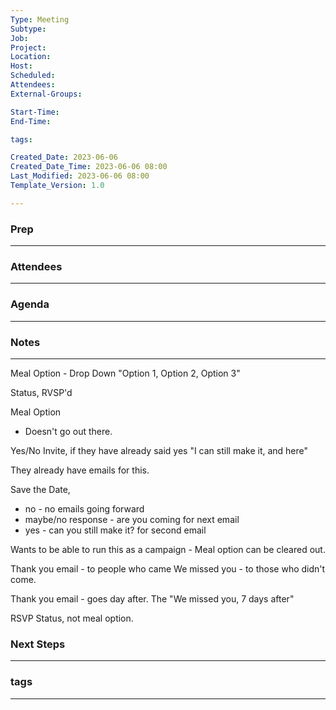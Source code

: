 ```yaml
---
Type: Meeting
Subtype: 
Job: 
Project: 
Location: 
Host: 
Scheduled: 
Attendees: 
External-Groups: 

Start-Time: 
End-Time: 

tags: 

Created_Date: 2023-06-06
Created_Date_Time: 2023-06-06 08:00
Last_Modified: 2023-06-06 08:00
Template_Version: 1.0

---
```

### Prep
---



### Attendees 
--- 



### Agenda
--- 



### Notes
---
Meal Option - 
Drop Down "Option 1, Option 2, Option 3"

Status, RVSP'd 


Meal Option 
- Doesn't go out there. 

Yes/No 
Invite, if they have already said yes "I can still make it, and here"

They already have emails for this. 


Save the Date, 
- no - no emails going forward
- maybe/no response - are you coming for next email
- yes - can you still make it? for second email 

Wants to be able to run this as a campaign - 
Meal option can be cleared out. 


Thank you email - to people who came
We missed you - to those who didn't come. 


Thank you email - goes day after. The "We missed you, 7 days after"


RSVP Status, not meal option. 


### Next Steps
---


### tags
---
